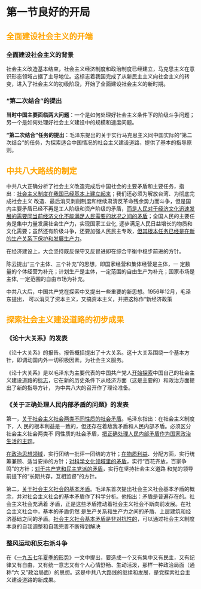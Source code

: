 # 第一节良好的开局

## <font color=orange>全面建设社会主义的开端</font>

### 全面建设社会主义的背景

社会主义改造基本结束，社会主义经济制度和政治制度已经建立，马克思主义在意识形态领域占据了主导地位。这标志着我国完成了从新民主主义向社会主义的转变，进入了社会主义的初级阶段，开始了全面建设社会主义的新时期。

### “第二次结合”的提出

**当时中国主要面临两大问题**：一个是如何处理好社会主义条件下的阶级斗争问题；另一个是如何处理好社会主义建设中的规模和速度问题。

**“第二次结合”任务的提出**：毛泽东提出的关于实行马克思主义同中国实际的“第二次结合”的任务，为探索适合中国情况的社会主义建设道路，提供了基本的指导原则。

## <font color=orange>中共八大路线的制定</font>

中共八大正确分析了社会主义改造完成后中国社会的主要矛盾和主要任务，指 出：<u>社会主义制度在我国已经基本上建立起来</u>；我们还必须为解放台湾、为彻底完成社会主义 改造、最后消灭剥削制度和继续肃清反革命残余势力而斗争，但是国内主要矛盾已经不再是工人阶级和资产阶级的矛盾，<u>而是人民对于经济文化迅速发展的需要同当前经济文化不能满足人民需要的状况之间的矛盾</u>；全国人民的主要任务是集中力量发展社会生产力，实现国家工业化, 逐步满足人民日益增长的物质和文化需要；虽然还有阶级斗争，还要加强人民民主专政，<u>但其根本任务已经是在新的生产关系下保护和发展生产力</u>。 

在经济建设上，大会坚持既反保守又反冒进即在综合平衡中稳步前进的方针。

陈云提出“三个主体、三个补充”的思想，即国家经营和集体经营是主体，一 定数量的个体经营为补充；计划生产是主体，一定范围的自由生产为补充；国家市场是主体, 一定范围的自由市场为补充。

中共八大后，中国共产党在探索中又提出一些重要的新思想。1956年12月，毛泽东提出， 可以消灭了资本主义，又搞资本主义，并把这称作“新经济政策

## <font color=orange>探索社会主义建设道路的初步成果</font>

### 《论十大关系》的发表

《论十大关系》的报告。报告概括提出了十大关系。这十大关系围绕一个基本方针，即调动国内外一切积极因素，为社会主义服务。

《论十大关系》是以毛泽东为主要代表的中国共产党人<u>开始探索</u>中国自己的社会主义建设道路的<u>标志</u>，它在新的历史条件下从经济方面（这是主要的）和政治方面提出了新的指导方针， 为中共八大的召开作了理论准备。

### 《关于正确处理人民内部矛盾的问题》的发表

第一，<u>关于社会主义社会两类不同性质的社会矛盾</u>。毛泽东指出：在社会主义制度下，人 民的根本利益是一致的，但还存在着敌我矛盾和人民内部矛盾。必须区分社会主义社会两类不 同性质的社会矛盾，<u>把正确处理人民内部矛盾作为国家政治生活的主题</u>。

<u>在政治思想领域</u>，实行团结一批评一团结的方针；<u>在物质利益</u>、分配方面，实行统筹兼顾、适当安排的方针；<u>对科学文化领域里的矛盾</u>，实行“百花齐放，百家争鸣”的方针；<u>对于共产党和民主党派的矛盾</u>，实行在坚持社会主义道路 和党的领导前提下的“长期共存，互相监督”的方针。

第二，<u>关于社会主义社会的基本矛盾</u>。毛泽东首次提出社会主义社会基本矛盾的概念，并对社会主义社会的基本矛盾作了科学分析。他指出：矛盾是普遍存在的。社会主义社会充满着 矛盾，正是这些矛盾推动着社会主义社会不断向前发展。在社会主义社会中，基本的矛盾仍然 是生产关系和生产力之间的矛盾、上层建筑和经济基础之间的矛盾。<u>社会主义社会基本矛盾是非对抗性的</u>，可以通过社会主义制度本身的自我调整和自我完善不断得到解决

### 整风运动和反右派斗争

在《<u>一九五七年夏季的形势</u>》一文中提出，要造成一个又有集中又有民主，又有纪律又有自由，又有统一意志又有个人心情舒畅、生动活泼，那样一种政治局面（通称“六 又”政治局面）的思想。这是中共八大路线的继续和发展，是党探索社会主义建设道路的新成果。